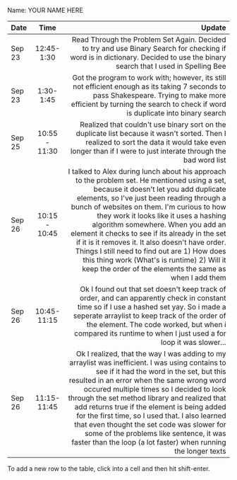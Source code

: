 Name: YOUR NAME HERE

| Date   |     Time      |                                                                                                                                                                                                                                                                                                                                                                                                                                                                                                                                                                              Update |
|:-------|:-------------:|------------------------------------------------------------------------------------------------------------------------------------------------------------------------------------------------------------------------------------------------------------------------------------------------------------------------------------------------------------------------------------------------------------------------------------------------------------------------------------------------------------------------------------------------------------------------------------:|
| Sep 23 |  12:45-1:30   |                                                                                                                                                                                                                                                                                                                                                                                                        Read Through the Problem Set Again. Decided to try and use Binary Search for checking if word is in dictionary. Decided to use the binary search that I used in Spelling Bee |
| Sep 23 |   1:30-1:45   |                                                                                                                                                                                                                                                                                                                                                             Got the program to work with; however, its still not efficient enough as its taking 7 seconds to pass Shakespeare. Trying to make more efficient by turning the search to check if word is duplicate into binary search |
| Sep 25 | 10:55 - 11:30 |                                                                                                                                                                                                                                                                                                                                                                         Realized that couldn't use binary sort on the duplicate list because it wasn't sorted. Then I realized to sort the data it would take even longer than if I were to just interate through the bad word list |
| Sep 26 | 10:15 - 10:45 | I talked to Alex during lunch about his approach to the problem set. He mentioned using a set, because it doesn't let you add duplicate elements, so I've just been reading through a bunch of websites on them. I'm curious to how they work it looks like it uses a hashing algorithm somewhere. When you add an element it checks to see if its already in the set if it is it removes it. It also doesn't have order. Things I still need to find out are 1) How does this thing work (What's is runtime) 2) Will it keep the order of the elements the same as when I add them |
| Sep 26 |  10:45-11:15  |                                                                                                                                                                                                                                                                             Ok I found out that set doesn't keep track of order, and can apparently check in constant time so if I use a hashed set yay. So i made a seperate arraylist to keep track of the order of the element. The code worked, but when i compared its runtime to when I just used a for loop it was slower... |
| Sep 26 |  11:15-11:45  |                               Ok I realized, that the way I was adding to my arraylist was inefficient. I was using contains to see if it had the word in the set, but this resulted in an error when the same wrong word occured multiple times so I decided to look through the set method library and realized that add returns true if the element is being added for the first time, so I used that. I also learned that even thought the set code was slower for some of the problems like sentence, it was faster than the loop (a lot faster) when running the longer texts |


To add a new row to the table, click into a cell and then hit shift-enter.